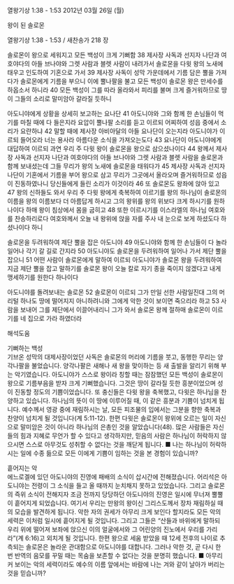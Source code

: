 열왕기상 1:38 - 1:53 
2012년 03월 26일 (월)

왕이 된 솔로몬



열왕기상 1:38 - 1:53 / 새찬송가 218 장


솔로몬이 왕으로 세워지고 모든 백성이 크게 기뻐함
38 제사장 사독과 선지자 나단과 여호야다의 아들 브나야와 그렛 사람과 블렛 사람이 내려가서 솔로몬을 다윗 왕의 노새에 태우고 인도하여 기혼으로 가서 39 제사장 사독이 성막 가운데에서 기름 담은 뿔을 가져다가 솔로몬에게 기름을 부으니 이에 뿔나팔을 불고 모든 백성이 솔로몬 왕은 만세수를 하옵소서 하니라 40 모든 백성이 그를 따라 올라와서 피리를 불며 크게 즐거워하므로 땅이 그들의 소리로 말미암아 갈라질 듯하니

아도니야에게 상황을 상세히 보고하는 요나단
41 아도니야와 그와 함께 한 손님들이 먹기를 마칠 때에 다 들은지라 요압이 뿔나팔 소리를 듣고 이르되 어찌하여 성읍 중에서 소리가 요란하냐 42 말할 때에 제사장 아비아달의 아들 요나단이 오는지라 아도니야가 이르되 들어오라 너는 용사라 아름다운 소식을 가져오는도다 43 요나단이 아도니야에게 대답하여 이르되 과연 우리 주 다윗 왕이 솔로몬을 왕으로 삼으셨나이다 44 왕께서 제사장 사독과 선지자 나단과 여호야다의 아들 브나야와 그렛 사람과 블렛 사람을 솔로몬과 함께 보내셨는데 그들 무리가 왕의 노새에 솔로몬을 태워다가 45 제사장 사독과 선지자 나단이 기혼에서 기름을 부어 왕으로 삼고 무리가 그곳에서 올라오며 즐거워하므로 성읍이 진동하였나니 당신들에게 들린 소리가 이것이라 46 또 솔로몬도 왕좌에 앉아 있고 47 왕의 신하들도 와서 우리 주 다윗 왕에게 축복하여 이르기를 왕의 하나님이 솔로몬의 이름을 왕의 이름보다 더 아름답게 하시고 그의 왕위를 왕의 위보다 크게 하시기를 원하나이다 하매 왕이 침상에서 몸을 굽히고 48 또한 이르시기를 이스라엘의 하나님 여호와를 찬송하리로다 여호와께서 오늘 내 왕위에 앉을 자를 주사 내 눈으로 보게 하셨도다 하셨나이다 하니

솔로몬을 두려워하여 제단 뿔을 잡은 아도니야
49 아도니야와 함께 한 손님들이 다 놀라 일어나 각기 갈 길로 간지라 50 아도니야도 솔로몬을 두려워하여 일어나 가서 제단 뿔을 잡으니 51 어떤 사람이 솔로몬에게 말하여 이르되 아도니야가 솔로몬 왕을 두려워하여 지금 제단 뿔을 잡고 말하기를 솔로몬 왕이 오늘 칼로 자기 종을 죽이지 않겠다고 내게 맹세하기를 원한다 하나이다

아도니야를 돌려보내는 솔로몬
52 솔로몬이 이르되 그가 만일 선한 사람일진대 그의 머리털 하나도 땅에 떨어지지 아니하려니와 그에게 악한 것이 보이면 죽으리라 하고 53 사람을 보내어 그를 제단에서 이끌어내리니 그가 와서 솔로몬 왕께 절하매 솔로몬이 이르기를 네 집으로 가라 하였더라

해석도움





기뻐하는 백성  
기브온 성막의 대제사장이었던 사독은 솔로몬의 머리에 기름을 붓고, 동행한 무리는 양각나팔을 불었습니다. 양각나팔은 새해나 새 왕을 맞이하는 등 새 출발을 알리기 위해 부는 악기였습니다. 아도니야가 스스로 왕이라 칭할 때는 잠잠했던 모든 백성이 솔로몬이 왕으로 기름부음을 받자 크게 기뻐했습니다. 그것은 땅이 갈라질 듯한 흥분이었으며 성이 진동할 정도의 기쁨이었습니다. 또 충신들은 다윗 왕을 축복했고, 다윗은 하나님을 찬양하고 있습니다. 하나님의 뜻이 이 땅에 이루어질 때, 이 같은 흥분과 기쁨이 넘치게 됩니다. 예수께서 영광 중에 재림하시는 날, 모든 피조물의 입에서는 그분을 향한 축복과 찬양이 넘치게 될 것입니다(계 5:11-12). 한편 다윗은 솔로몬이 왕위에 오르는 일이 자신으로 말미암은 것이 아니라 하나님의 은총인 것을 알았습니다(48). 많은 사람들은 자신들의 힘과 지혜로 무언가 할 수 있다고 생각하지만, 믿음의 사람은 하나님이 허락하지 않으시면 스스로 아무것도 성취할 수 없다는 것을 깨닫게 됩니다.
■ 나는 하나님이 허락하시는 일에 수종 듦으로 모든 이에게 기쁨이 임하는 것을 본 경험이 있습니까?

흩어지는 악  
에느로겔에 있던 아도니야의 진영에 패배의 소식이 삽시간에 전해졌습니다. 어리석은 아도니야는 전령이 그 소식을 들고 올 때까지 눈치채지 못하고 있었습니다. 그리고 솔로몬의 즉위 소식이 전해지자 조금 전까지 당당하던 아도니야의 진영은 일시에 무너져 뿔뿔이 흩어지게 되었습니다. 여기서 우리는 만왕의 왕이신 그리스도께서 장차 재림하실 때의 모습을 발견하게 됩니다. 악한 자의 권세가 아무리 크게 보인다 할지라도 모든 악의 세력은 이처럼 일시에 흩어지게 될 것입니다. 그리고 그들은 “산들과 바위에게 말하되 우리 위에 떨어져 보좌에 앉으신 이의 얼굴에서와 그 어린양의 진노에서 우리를 가리라”(계 6:16)고 외치게 될 것입니다. 한편 왕으로 세움 받았을 때 12세 전후의 나이로 추측되는 솔로몬은 놀라운 관대함으로 아도니야를 대합니다. 그러나 악한 것, 곧 다시 한 번 반역의 음모를 꾸밀 때는 목숨을 보존할 수 없다는 것을 분명히 했습니다.
■ 아무리 커 보이는 악의 세력이라도 예수의 이름 앞에서는 바람에 나는 겨와 같이 날아가 버리는 것을 믿습니까?